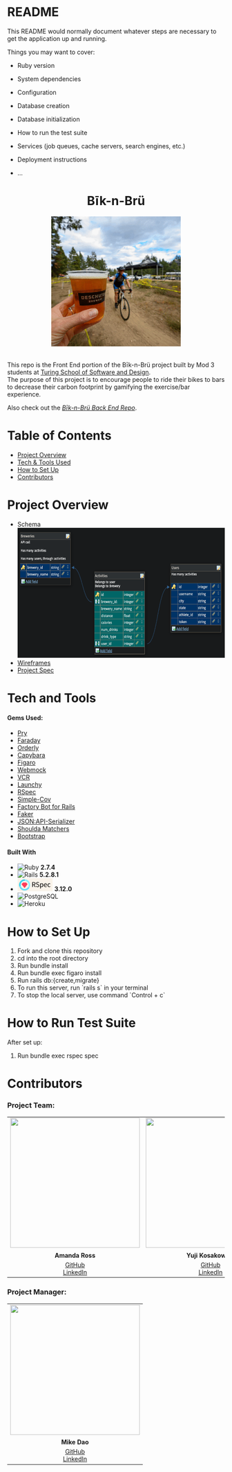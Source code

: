# README

This README would normally document whatever steps are necessary to get the
application up and running.

Things you may want to cover:

* Ruby version

* System dependencies

* Configuration

* Database creation

* Database initialization

* How to run the test suite

* Services (job queues, cache servers, search engines, etc.)

* Deployment instructions

* ...

<h1 align="center">Bīk-n-Brü</h1>
<center><img src="app/assets/images/bikesbrews_giphy.gif" alt="Deschutes Brewery GIF" class="center" width="300" height="300"></center>
<br>
  
This repo is the Front End portion of the Bīk-n-Brü project built by Mod 3 students at [Turing School of Software and Design](https://turing.edu/). <br>
The purpose of this project is to encourage people to ride their bikes to bars to decrease their carbon footprint by gamifying the exercise/bar experience. 

Also check out the *[Bīk-n-Brü Back End Repo](https://github.com/Bik-n-Bru/BE-Bik-n-Bru)*.
<br>

# Table of Contents
- [Project Overview](#project-overview)
- [Tech & Tools Used](#tech-and-tools)
- [How to Set Up](#how-to-set-up)
- [Contributors](#contributors)
    

# Project Overview

  <!-- A user signs in using their [Strava](https://www.strava.com/) authentication. If they don't currently have a Strava Login there will be a link to take them to the Strava 
  website and create a login there.

  Upon logging in, the user will see
  The theoretical money that the user saves in gas costs by riding their bike is calculated when a bar trip is logged. That sum can then be used to 
  "purchase" drinks at the brewery they attended.
  The user will also be able to find breweries near their location, log their riding activy to a bar and earn badges for certain accomplishments (number of breweries
  visited, amount of CO2 they have offset by riding their bike vs driving and the chance to be on the app leader board based on miles ridden).  -->

- Schema <br> <img src="app/assets/images/Schema_1_4_23.png" width="700" height="300">
- [Wireframes](https://www.figma.com/file/hjW32yDb6WSBuInlizzRw9/Welcome?node-id=0%3A1&t=LYBwunAfTTKQwib7-0)
- [Project Spec](https://backend.turing.edu/module3/projects/consultancy/)


# Tech and Tools
#### Gems Used:
  - [Pry](https://github.com/pry/pry-rails)
  - [Faraday](https://lostisland.github.io/faraday/)
  - [Orderly](https://github.com/jmondo/orderly)
  - [Capybara](https://github.com/teamcapybara/capybara)
  - [Figaro](https://github.com/laserlemon/figaro)
  - [Webmock](https://github.com/bblimke/webmock)
  - [VCR](https://github.com/vcr/vcr)
  - [Launchy](https://github.com/copiousfreetime/launchy)
  - [RSpec](https://github.com/rspec/rspec-metagem)
  - [Simple-Cov](https://github.com/simplecov-ruby/simplecov)
  - [Factory Bot for Rails](https://github.com/thoughtbot/factory_bot_rails)
  - [Faker](https://github.com/faker-ruby/faker)
  - [JSON:API-Serializer](https://github.com/jsonapi-serializer/jsonapi-serializer)
  - [Shoulda Matchers](https://github.com/thoughtbot/shoulda-matchers)
  - [Bootstrap](https://github.com/twbs/bootstrap) 

#### Built With
  - ![Ruby](https://img.shields.io/badge/Ruby-CC342D?style=for-the-badge&logo=ruby&logoColor=white) **2.7.4**
  - ![Rails](https://img.shields.io/badge/Ruby_on_Rails-CC0000?style=for-the-badge&logo=ruby-on-rails&logoColor=white) **5.2.8.1**
  - <img src="app/assets/images/rspec_badge.png" alt="RSpec" height="30"> **3.12.0**
  - ![PostgreSQL](https://img.shields.io/badge/PostgreSQL-316192?style=for-the-badge&logo=postgresql&logoColor=white)
  - ![Heroku](https://img.shields.io/badge/Heroku-430098?style=for-the-badge&logo=heroku&logoColor=white)

# How to Set Up
<ol>
  <li>Fork and clone this repository</li>
  <li>cd into the root directory</li>
  <li>Run bundle install</li>
  <li>Run bundle exec figaro install</li>
  <li>Run rails db:{create,migrate}</li>
  <li>To run this server, run `rails s` in your terminal</li>
  <li>To stop the local server, use command `Control + c`</li>
</ol>

# How to Run Test Suite
  After set up:
  <ol>
    <li>Run bundle exec rspec spec</li>
  </ol>

# Contributors

### Project Team:
<style>
      table,
      
      td {
        text-align: center;
        vertical-align: middle;
      }
</style>
<table>
  <tr>
    <td><img src="https://avatars.githubusercontent.com/u/101589894?v=4" width="300" height="300"></td>
    <td><img src="https://avatars.githubusercontent.com/u/108035840?v=4" width="300" height="300"></td>
    <td><img src="https://avatars.githubusercontent.com/u/108554663?v=4" width="300" height="300"></td>
    <td><img src="https://avatars.githubusercontent.com/u/108249540?v=4" width="300" height="300"></td>
    <td><img src="https://avatars.githubusercontent.com/u/102780642?s=400&u=caf69a9ee867dd111a5c160cf96d6a8ca33add7c&v=4" width="300" height="300"></td>
  </tr>
  <tr>
    <td><strong>Amanda Ross</strong></td>
    <td><strong>Yuji Kosakowski</strong></td>
    <td><strong>Rich Kaht</strong></td>
    <td><strong>Gabe Nuñez</strong></td>
    <td><strong>Annie Pulzone</strong></td>
  </tr>
  <tr>
    <td>
      <a href="https://github.com/amikaross">GitHub</a><br>
      <a href="https://www.linkedin.com/in/amanda-ross-2a62093a/">LinkedIn</a>
    </td>
    <td>
      <a href="https://github.com/Yuji3000">GitHub</a><br>
      <a href="https://www.linkedin.com/in/yujikosa/">LinkedIn</a>
    </td>
    <td>
      <a href="https://github.com/Freeing3092">GitHub</a><br>
    </td>
    <td>
      <a href="https://github.com/MisterJackpots">GitHub</a><br>
      <a href="https://www.linkedin.com/in/gabriel-c-nunez/">LinkedIn</a>
    </td>
    <td>
      <a href="https://github.com/ajpulzone">GitHub</a><br>
      <a href="https://www.linkedin.com/in/annie-pulzone/">LinkedIn</a>
    </td>
  </tr>
</table>

### Project Manager:
<table>
  <tr>
    <td><img src="https://avatars.githubusercontent.com/u/3011748?v=4" width="300" height="300"></td>
  </tr>
  <tr>
    <td><strong>Mike Dao</strong></td>
  </tr>
  <tr>
    <td>
      <a href="https://https://github.com/mikedao">GitHub</a><br>
      <a href="https://www.linkedin.com/in/michaeldao/">LinkedIn</a>
    </td>
  </tr>
</table>


  